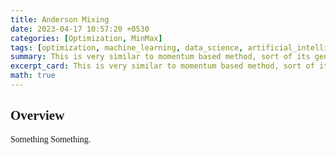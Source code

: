```yaml
---
title: Anderson Mixing 
date: 2023-04-17 10:57:20 +0530
categories: [Optimization, MinMax]
tags: [optimization, machine_learning, data_science, artificial_intelligence]     # TAG names should always be lowercase
summary: This is very similar to momentum based method, sort of its generalisation 
excerpt_card: This is very similar to momentum based method, sort of its generalisation 
math: true
---
```


<div class="custom" markdown="1" style="font-family: CMS"> 

<style>
    h1, h2 {
        font-family: CMS;
    }
</style>

## Overview

Something Something.
